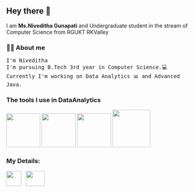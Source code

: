 <h2>Hey there 👋 </h2>
<p>I am <b>Ms.Niveditha Gunapati</b> and Undergraduate student in the stream of Computer Science from RGUKT RKValley</p>
<h3 align="left"><b>👩‍💻 About me</b></h3>
<p><tt>I'm Niveditha<br>
I'm pursuing B.Tech 3rd year in Computer Science.💻
Currently I'm working on Data Analytics 📊 and Advanced Java.<br></tt>
</p>
<h3>The tools I use in DataAnalytics</h3>
<div>
<img src="https://encrypted-tbn0.gstatic.com/images?q=tbn:ANd9GcRphc7NvjvTvAHPj8YHtQ0dzhGxFqcSvFWG20k-_lgBaA&s"style="height:90px;width:90px">
<img src="https://encrypted-tbn0.gstatic.com/images?q=tbn:ANd9GcTE_mdhFFab5LNTxO1vwBODhLUK0u1ffKATNg&usqp=CAU"style="height:90px;width:90px">
<img src="https://encrypted-tbn0.gstatic.com/images?q=tbn:ANd9GcQp-fpNXjanFSDa_v1PJG_68A4lNZdET5zgHQ&usqp=CAU"style="height:90px;width:90px">
<img src="https://qph.cf2.quoracdn.net/main-qimg-28cadbd02699c25a88e5c78d73c7babc"style="height:100px;width:100px"></div>

<h3>My Details:</h3>
<div>
<img src="https://cdn-icons-png.flaticon.com/512/174/174857.png"style="height:40px;width:40px">&nbsp;&nbsp;
<img src="https://logos-world.net/wp-content/uploads/2020/11/Gmail-Logo.png"style="height:40px;width:50px">
</div>
<!---
NivedithaGunapati/NivedithaGunapati is a ✨ special ✨ repository because its `README.md` (this file) appears on your GitHub profile.
You can click the Preview link to take a look at your changes.
--->
